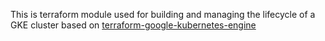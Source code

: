 This is terraform module used for building and managing the lifecycle of a GKE cluster based on [terraform-google-kubernetes-engine](https://github.com/terraform-google-modules/terraform-google-kubernetes-engine)
